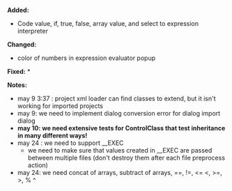 **Added:**
* Code value, if, true, false, array value, and select to expression interpreter

**Changed:**
* color of numbers in expression evaluator popup

**Fixed:**
*  

**Notes:**
* may 9 3:37 : project xml loader can find classes to extend, but it isn't working for imported projects
* may 9: we need to implement dialog conversion error for dialog import dialog
* **may 10: we need extensive tests for ControlClass that test inheritance in many different ways!**
* may 24 : we need to support __EXEC
    * we need to make sure that values created in __EXEC are passed between multiple files (don't destroy them after each file preprocess action)
* may 24: we need concat of arrays, subtract of arrays, ==, !=, <= <, >=, >, % ^
